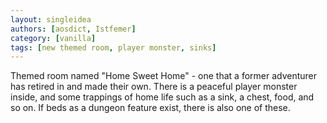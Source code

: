 ```yaml
---
layout: singleidea
authors: [aosdict, Istfemer]
category: [vanilla]
tags: [new themed room, player monster, sinks]
---
```

Themed room named "Home Sweet Home" - one that a former adventurer has retired
in and made their own. There is a peaceful player monster inside, and some
trappings of home life such as a sink, a chest, food, and so on. If beds as a
dungeon feature exist, there is also one of these.
